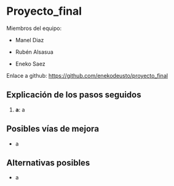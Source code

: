 # Proyecto_final

 Miembros del equipo:
 
  - Manel Diaz

  - Rubén Alsasua

  - Eneko Saez

 Enlace a github: https://github.com/enekodeusto/proyecto_final

 ## Explicación de los pasos seguidos
1. **a**: a

## Posibles vías de mejora
- a

## Alternativas posibles
- a
